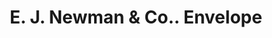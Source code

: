 ---
doi: 10.7916/D8B00GZG
date_other: unknown
date_other_textual: unknown
form: printed ephemera
genre:
- Envelopes
name:
- E. J. Newman & Co.
object_in_context_url: https://biggert.cul.columbia.edu/items/view/ave_biggert_00887
subject_hierarchical_geographic:
- Buffalo, New York, United States
subject_name:
- E. J. Newman & Co.
title: E. J. Newman & Co.. Envelope
sort_title: E. J. Newman & Co.. Envelope
call_number: ave_biggert_00887
coordinates:
- 42.90472222222222,-78.84944444444444
pid: ave_biggert_00887
identifiers: ave_biggert_00887
thumbnail: https://derivativo-1.library.columbia.edu/iiif/2/ldpd:345903/full/!256,256/0/native.jpg
permalink: "/items/ave_biggert_00887/"
layout: iiif-image-page
---